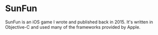 # SunFun
SunFun is an iOS game I wrote and published back in 2015. It's written in Objective-C and used many of the frameworks provided by Apple.
